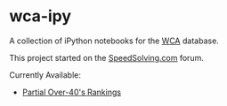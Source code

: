 # wca-ipy

A collection of iPython notebooks for the [WCA](https://www.worldcubeassociation.org/results/misc/export.html) database.

This project started on the [SpeedSolving.com](https://www.speedsolving.com/forum/threads/how-fast-are-the-over-40s-in-competitions.54128/) forum.

Currently Available:

- [Partial Over-40's Rankings](Partial%20Rankings.md)

